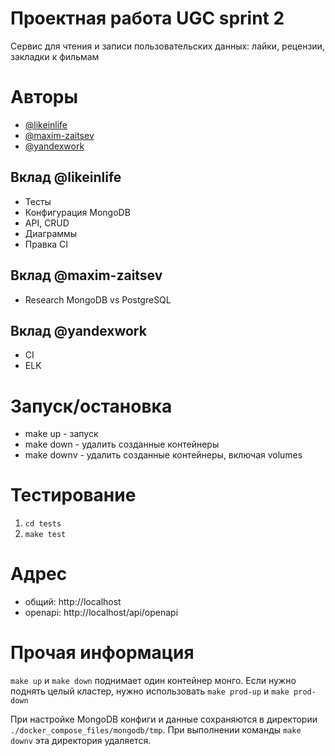 # Проектная работа UGC sprint 2

Сервис для чтения и записи пользовательских данных: лайки, рецензии, закладки к фильмам

# Авторы
* [@likeinlife](https://github.com/likeinlife)
* [@maxim-zaitsev](https://github.com/maxim-zaitsev)
* [@yandexwork](https://github.com/yandexwork)

## Вклад @likeinlife

- Тесты
- Конфигурация MongoDB
- API, CRUD
- Диаграммы
- Правка CI

## Вклад @maxim-zaitsev

- Research MongoDB vs PostgreSQL

## Вклад @yandexwork

- CI
- ELK

# Запуск/остановка
- make up - запуск
- make down - удалить созданные контейнеры
- make downv - удалить созданные контейнеры, включая volumes

# Тестирование
1. `cd tests`
2. `make test`

# Адрес
- общий: http://localhost
- openapi: http://localhost/api/openapi

# Прочая информация

`make up` и `make down` поднимает один контейнер монго. Если нужно поднять целый кластер, нужно использовать `make prod-up` и `make prod-down`

При настройке MongoDB конфиги и данные сохраняются в директории `./docker_compose_files/mongodb/tmp`. При выполнении команды `make downv` эта директория удаляется.
